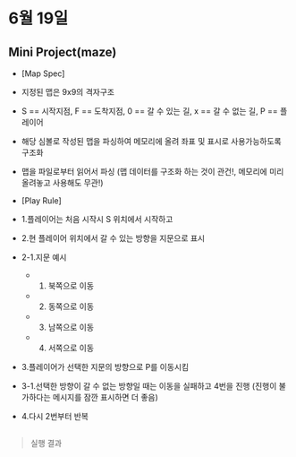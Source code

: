 # 6월 19일

## Mini Project(maze)
- [Map Spec]
- 지정된 맵은 9x9의 격자구조
- S == 시작지점, F == 도착지점, 0 == 갈 수 있는 길, x == 갈 수 없는 길, P == 플레이어
- 해당 심볼로 작성된 맵을 파싱하여 메모리에 올려 좌표 및 표시로 사용가능하도록 구조화
- 맵을 파일로부터 읽어서 파싱 (맵 데이터를 구조화 하는 것이 관건!, 메모리에 미리 올려놓고 사용해도 무관!)

- [Play Rule]
- 1.플레이어는 처음 시작시 S 위치에서 시작하고
- 2.현 플레이어 위치에서 갈 수 있는 방향을 지문으로 표시
- 2-1.지문 예시
    - 1) 북쪽으로 이동
    - 2) 동쪽으로 이동
    - 3) 남쪽으로 이동
    - 4) 서쪽으로 이동
- 3.플레이어가 선택한 지문의 방향으로 P를 이동시킴
- 3-1.선택한 방향이 갈 수 없는 방향일 때는 이동을 실패하고 4번을 진행 (진행이 불가하다는 메시지를 잠깐 표시하면 더 좋음)
- 4.다시 2번부터 반복
```python
```

> 실행 결과

